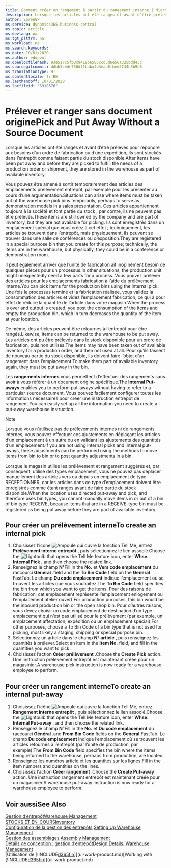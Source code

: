 ```yaml
---
title: Comment créer un rangement à partir du rangement interne | Microsoft Docs
description: Lorsque les articles ont été rangés et avant d’être prélevés pour répondre aux besoins d’un ordre de fabrication ou d’une expédition, ils sont stockés dans l’entrepôt comme faisant partie du stock disponible.
author: SorenGP
ms.service: dynamics365-business-central
ms.topic: article
ms.devlang: na
ms.tgt_pltfrm: na
ms.workload: na
ms.search.keywords: ''
ms.date: 10/01/2020
ms.author: edupont
ms.openlocfilehash: 93e517c5fb3c9419b6505ccd3d6e56a325bdd43c
ms.sourcegitcommit: ddbb5cede750df1baba4b3eab8fbed6744b5b9d6
ms.translationtype: HT
ms.contentlocale: fr-BE
ms.lasthandoff: 10/01/2020
ms.locfileid: "3918376"
---
```

# <a name="pick-and-put-away-without-a-source-document"></a><span data-ttu-id="7969b-103">Prélever et ranger sans document origine</span><span class="sxs-lookup"><span data-stu-id="7969b-103">Pick and Put Away Without a Source Document</span></span>
<span data-ttu-id="7969b-104">Lorsque les articles ont été rangés et avant d’être prélevés pour répondre aux besoins d’un ordre de fabrication ou d’une expédition, ils sont stockés dans l’entrepôt comme faisant partie du stock disponible.</span><span class="sxs-lookup"><span data-stu-id="7969b-104">After items have been put away and before they are picked to fulfill the needs of a production order or shipment, they are stored in the warehouse as part of available inventory.</span></span>  

<span data-ttu-id="7969b-105">Vous pouvez être amené à sortir temporairement des articles des emplacements prélèvement entrepôt, par exemple pour les présenter au cours d’une argumentation.</span><span class="sxs-lookup"><span data-stu-id="7969b-105">Situations can arise where items must be taken out of the warehouse pick bins temporarily, perhaps to serve as demonstration models in a sales presentation.</span></span> <span data-ttu-id="7969b-106">Ces articles appartiennent toujours à la société et font partie du stock ; par contre, ils ne peuvent pas être prélevés.</span><span class="sxs-lookup"><span data-stu-id="7969b-106">These items are still owned by the company and are part of inventory, but they are not available for picking.</span></span> <span data-ttu-id="7969b-107">Ils sont enregistrés dans un emplacement spécial que vous créez à cet effet ; techniquement, les articles se trouvent dans l’entrepôt, mais physiquement, ils peuvent se trouver dans une salle de conférences ou d’exposition.</span><span class="sxs-lookup"><span data-stu-id="7969b-107">They are registered in a special purpose bin that you create for this purpose; technically, the items are in the warehouse, but physically, they could be in a conference or demonstration room.</span></span>  

<span data-ttu-id="7969b-108">Il peut également arriver que l’unité de fabrication ait inopinément besoin de quelques pièces pour un processus.</span><span class="sxs-lookup"><span data-stu-id="7969b-108">In other situations, the production unit might unexpectedly need a few parts for a process.</span></span> <span data-ttu-id="7969b-109">Vous pouvez prélever des articles pour les emplacements fabrication à l’aide du prélèvement interne.</span><span class="sxs-lookup"><span data-stu-id="7969b-109">You can pick items for the production bins using the internal pick.</span></span> <span data-ttu-id="7969b-110">Une fois le processus terminé et la fabrication réalisée, vous validez la consommation des articles et videz l’emplacement fabrication, ce qui a pour effet de réduire la quantité de l’article dans votre magasin.</span><span class="sxs-lookup"><span data-stu-id="7969b-110">When the process is over and output is created, you post the consumption of the items and empty the production bin, which in turn decreases the quantity of the item at your location.</span></span>  

<span data-ttu-id="7969b-111">De même, des articles peuvent être retournés à l’entrepôt pour être rangés.</span><span class="sxs-lookup"><span data-stu-id="7969b-111">Likewise, items can be returned to the warehouse to be put away.</span></span> <span data-ttu-id="7969b-112">Les articles ont pu être prélevés dans le stock disponible pour un ordre de fabrication, puis non utilisés.</span><span class="sxs-lookup"><span data-stu-id="7969b-112">The items may have been taken out of available inventory for a production order, and then not used at all.</span></span> <span data-ttu-id="7969b-113">Pour qu’ils fassent de nouveau partie du stock disponible, ils doivent faire l’objet d’un rangement dans l’emplacement.</span><span class="sxs-lookup"><span data-stu-id="7969b-113">To make them part of available inventory again, they must be put away in the bin.</span></span>  

<span data-ttu-id="7969b-114">Les **rangements internes** vous permettent d’effectuer des rangements sans avoir à vous référer à un document origine spécifique.</span><span class="sxs-lookup"><span data-stu-id="7969b-114">The **Internal Put-aways** enables you to perform put-aways without having to refer to a particular source document.</span></span> <span data-ttu-id="7969b-115">Vous pouvez facilement configurer toutes les informations nécessaires pour créer une instruction entrepôt de rangement.</span><span class="sxs-lookup"><span data-stu-id="7969b-115">You can easily set up all the information you need to create a put-away warehouse instruction.</span></span>  

> [!NOTE]  
>  <span data-ttu-id="7969b-116">Lorsque vous n’utilisez pas de prélèvements internes ni de rangements internes, vous pouvez effectuer ces ajustements en déplaçant les articles d’un emplacement à un autre ou en validant les ajustements des quantités d’un emplacement.</span><span class="sxs-lookup"><span data-stu-id="7969b-116">If you are not using internal picks and internal put-aways, these adjustments can be performed using the methods to move items from bin to bin or to post quantity adjustments in a bin.</span></span>  
>   
>  <span data-ttu-id="7969b-117">Lorsque le magasin utilise les prélèvement et rangement suggérés et, par conséquent, utilise des types emplacement, vous ne pouvez pas déplacer manuellement des articles vers ou depuis un emplacement de type RECEPTIONNER, car les articles dans ce type d’emplacement doivent être enregistrés comme étant rangés avant de faire partie du stock disponible.</span><span class="sxs-lookup"><span data-stu-id="7969b-117">When the location uses directed put-away and pick, and therefore uses bin types, you cannot manually move items in or out of a bin of bin type RECEIVE, because items that are in a RECEIVE-type bin must be registered as being put away before they are part of available inventory.</span></span>  

## <a name="to-create-an-internal-pick"></a><span data-ttu-id="7969b-118">Pour créer un prélèvement interne</span><span class="sxs-lookup"><span data-stu-id="7969b-118">To create an internal pick</span></span>  
1.  <span data-ttu-id="7969b-119">Choisissez l’icône ![Ampoule qui ouvre la fonction Tell Me](media/ui-search/search_small.png "Dites-moi ce que vous voulez faire"), entrez **Prélèvement interne entrepôt** , puis sélectionnez le lien associé.</span><span class="sxs-lookup"><span data-stu-id="7969b-119">Choose the ![Lightbulb that opens the Tell Me feature](media/ui-search/search_small.png "Tell me what you want to do") icon, enter **Whse. Internal Pick** , and then choose the related link.</span></span>  
2.  <span data-ttu-id="7969b-120">Renseignez le champ **N°**</span><span class="sxs-lookup"><span data-stu-id="7969b-120">Fill in the **No.**</span></span> <span data-ttu-id="7969b-121">et **Vers code emplacement** du raccourci **Général** .</span><span class="sxs-lookup"><span data-stu-id="7969b-121">field and the **To Bin Code** field on the **General** FastTab.</span></span> <span data-ttu-id="7969b-122">Le champ **Du code emplacement** indique l’emplacement où se trouvent les articles que vous souhaitez.</span><span class="sxs-lookup"><span data-stu-id="7969b-122">The **To Bin Code** field specifies the bin from which you want to get the items.</span></span> <span data-ttu-id="7969b-123">Pour des raisons de fabrication, cet emplacement représente l’emplacement enlogement ou l’emplacement atelier ouvert.</span><span class="sxs-lookup"><span data-stu-id="7969b-123">For production purposes, this bin would be the inbound production bin or the open shop bin.</span></span> <span data-ttu-id="7969b-124">Pour d’autres raisons, vous devez choisir un code emplacement de destination d’un type emplacement qui n’est pas utilisé pour le prélèvement (par exemple, un emplacement affectation, expédition ou un emplacement spécial).</span><span class="sxs-lookup"><span data-stu-id="7969b-124">For other purposes, choose a To Bin Code of a bin type that is not used for picking, most likely a staging, shipping or special purpose bin.</span></span>  
3.  <span data-ttu-id="7969b-125">Sélectionnez un article dans le champ **N° article** , puis renseignez les quantités à prélever.</span><span class="sxs-lookup"><span data-stu-id="7969b-125">Select an item in the **Item No.** field, and fill in the quantities you want to pick.</span></span>  
4. <span data-ttu-id="7969b-126">Choisissez l’action **Créer prélèvement** .</span><span class="sxs-lookup"><span data-stu-id="7969b-126">Choose the **Create Pick** action.</span></span> <span data-ttu-id="7969b-127">Une instruction prélèvement entrepôt est maintenant créée pour un magasinier.</span><span class="sxs-lookup"><span data-stu-id="7969b-127">A warehouse pick instruction is now ready for a warehouse employee to perform.</span></span>  

## <a name="to-create-an-internal-put-away"></a><span data-ttu-id="7969b-128">Pour créer un rangement interne</span><span class="sxs-lookup"><span data-stu-id="7969b-128">To create an internal put-away</span></span>  
1.  <span data-ttu-id="7969b-129">Choisissez l’icône ![Ampoule qui ouvre la fonction Tell Me](media/ui-search/search_small.png "Dites-moi ce que vous voulez faire"), entrez **Rangement interne entrepôt** , puis sélectionnez le lien associé.</span><span class="sxs-lookup"><span data-stu-id="7969b-129">Choose the ![Lightbulb that opens the Tell Me feature](media/ui-search/search_small.png "Tell me what you want to do") icon, enter **Whse. Internal Put-away** , and then choose the related link.</span></span>  
2.  <span data-ttu-id="7969b-130">Renseignez le champ **N°**</span><span class="sxs-lookup"><span data-stu-id="7969b-130">Fill in the **No.**</span></span> <span data-ttu-id="7969b-131">et **Du code emplacement** du raccourci **Général** .</span><span class="sxs-lookup"><span data-stu-id="7969b-131">and **From Bin Code** fields on the **General** FastTab.</span></span> <span data-ttu-id="7969b-132">Le champ **Du code emplacement** indique l’emplacement où se trouvent les articles retournés à l’entrepôt (par l’unité de production, par exemple).</span><span class="sxs-lookup"><span data-stu-id="7969b-132">The **From Bin Code** field specifies the bin where the items being returned to the warehouse, perhaps from production, are located.</span></span>  
3.  <span data-ttu-id="7969b-133">Renseignez les numéros article et les quantités sur les lignes.</span><span class="sxs-lookup"><span data-stu-id="7969b-133">Fill in the item numbers and quantities on the lines.</span></span>  
4.  <span data-ttu-id="7969b-134">Choisissez l’action **Créer rangement** .</span><span class="sxs-lookup"><span data-stu-id="7969b-134">Choose the **Create Put-away** action.</span></span> <span data-ttu-id="7969b-135">Une instruction rangement entrepôt est maintenant créée pour un magasinier.</span><span class="sxs-lookup"><span data-stu-id="7969b-135">A warehouse put-away instruction is now ready for a warehouse employee to perform.</span></span>  

## <a name="see-also"></a><span data-ttu-id="7969b-136">Voir aussi</span><span class="sxs-lookup"><span data-stu-id="7969b-136">See Also</span></span>  
[<span data-ttu-id="7969b-137">Gestion d’entrepôt</span><span class="sxs-lookup"><span data-stu-id="7969b-137">Warehouse Management</span></span>](warehouse-manage-warehouse.md)  
[<span data-ttu-id="7969b-138">STOCKS ET EN-COURS</span><span class="sxs-lookup"><span data-stu-id="7969b-138">Inventory</span></span>](inventory-manage-inventory.md)  
<span data-ttu-id="7969b-139">[Configuration de la gestion des entrepôts](warehouse-setup-warehouse.md)   </span><span class="sxs-lookup"><span data-stu-id="7969b-139">[Setting Up Warehouse Management](warehouse-setup-warehouse.md)   </span></span>  
<span data-ttu-id="7969b-140">[Gestion des assemblages](assembly-assemble-items.md)  </span><span class="sxs-lookup"><span data-stu-id="7969b-140">[Assembly Management](assembly-assemble-items.md)  </span></span>  
[<span data-ttu-id="7969b-141">Détails de conception : gestion d’entrepôt</span><span class="sxs-lookup"><span data-stu-id="7969b-141">Design Details: Warehouse Management</span></span>](design-details-warehouse-management.md)  
<span data-ttu-id="7969b-142">[Utilisation de [!INCLUDE[d365fin](includes/d365fin_md.md)]](ui-work-product.md)</span><span class="sxs-lookup"><span data-stu-id="7969b-142">[Working with [!INCLUDE[d365fin](includes/d365fin_md.md)]](ui-work-product.md)</span></span>
